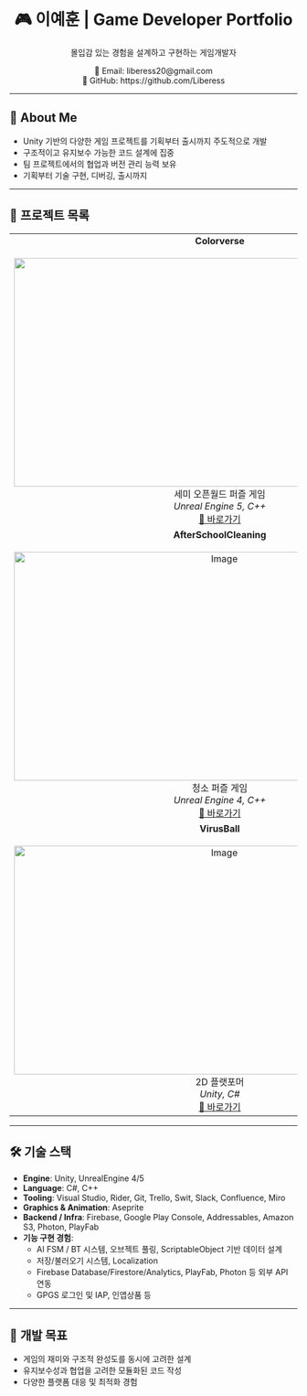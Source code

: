 <h1 align="center">🎮 이예훈 | Game Developer Portfolio</h1>
<p align="center">몰입감 있는 경험을 설계하고 구현하는 게임개발자</p>

<p align="center">
  📧 Email: liberess20@gmail.com  
  <br>
  🐙 GitHub: https://github.com/Liberess
</p>

---

## 🧩 About Me

- Unity 기반의 다양한 게임 프로젝트를 기획부터 출시까지 주도적으로 개발
- 구조적이고 유지보수 가능한 코드 설계에 집중
- 팀 프로젝트에서의 협업과 버전 관리 능력 보유
- 기획부터 기술 구현, 디버깅, 출시까지

---

## 📌 프로젝트 목록

<table>
  <tr>
    <td align="center">
      <strong>Colorverse</strong><br/><br/>
      <img src="https://github.com/user-attachments/assets/8fad19a9-bcdd-4908-9c93-ff8c5548ef32" width="720" height="400"/><br/>
      세미 오픈월드 퍼즐 게임<br/>
      <em>Unreal Engine 5, C++</em><br/>
      <a href="https://github.com/Liberess/Portpolio/tree/main/Colorverse">🔗 바로가기</a>
    </td>
    <td align="center">
      <strong>ReadyOrNot</strong><br/><br/>
      <img width="720" height="400" alt="Image" src="https://github.com/user-attachments/assets/ce2ec959-5bea-4969-9dbf-619fe018fded"/><br/>
      싱글/멀티 슈팅 게임<br/>
      <em>Unity, C#, Photon</em><br/>
      <a href="https://github.com/Liberess/Portpolio/tree/main/ReadyOrNot">🔗 바로가기</a>
    </td>
    <td align="center">
      <strong>Gooey's ClayIsland</strong><br/><br/>
      <img width="720" height="400" alt="Image" src="https://github.com/user-attachments/assets/c35e40d1-8566-43c0-94cb-f69ce874f110" /><br/>
      어드벤처 퍼즐 게임<br/>
      <em>Unity, C#</em><br/>
      <a href="https://github.com/Liberess/Portpolio/tree/main/Gooey's%20ClayIsland">🔗 깃허브</a>
      <a href="https://drive.google.com/file/d/1bQBbuiW4VFS26h88HxWenmUo5mQT-iU0/view">🔗 영상</a>
    </td>
  </tr>
  <tr>
    <td align="center">
      <strong>AfterSchoolCleaning</strong><br/><br/>
      <img width="720" height="400" alt="Image" src="https://github.com/user-attachments/assets/8c356470-8510-4198-88ba-6334d2a42870" /><br/>
      청소 퍼즐 게임<br/>
      <em>Unreal Engine 4, C++</em><br/>
      <a href="https://github.com/Liberess/Portpolio/tree/main/AfterSchoolCleaning">🔗 바로가기</a>
    </td>
    <td align="center">
      <strong>Lumidia VR Services</strong><br/><br/>
      <img width="720" height="400" alt="Image" src="https://github.com/user-attachments/assets/e8df365c-507a-49c9-b914-1db2f33b696c" /><br/>
      수술 시뮬레이션 VR 게임<br/>
      <em>Unity, C#, MetaQuest2</em><br/>
      <a href="https://github.com/Liberess/Portpolio/tree/main/Lumidia%20Games%20Virtual%20Reality%20Services">🔗 바로가기</a>
    </td>
    <td align="center">
      <strong>WarmHeart</strong><br/><br/>
      <img width="720" height="400" alt="Image" src="https://github.com/user-attachments/assets/a7b3e82b-eb04-4016-8d5a-3b6433cceef8" /><br/>
      2D 플랫포머<br/>
      <em>Unity, C#</em><br/>
      <a href="https://github.com/Liberess/Portpolio/tree/main/WarmHeart">🔗 바로가기</a>
    </td>
  </tr>
  <tr>
    <td align="center">
      <strong>VirusBall</strong><br/><br/>
      <img width="720" height="400" alt="Image" src="https://github.com/user-attachments/assets/2f231125-4396-4e35-bdbe-90cd8ae9c22c" /><br/>
      2D 플랫포머<br/>
      <em>Unity, C#</em><br/>
      <a href="https://github.com/Liberess/Portpolio/tree/main/VirusBall">🔗 바로가기</a>
    </td>
  </tr>
</table>

---

## 🛠️ 기술 스택

- **Engine**: Unity, UnrealEngine 4/5
- **Language**: C#, C++  
- **Tooling**: Visual Studio, Rider, Git, Trello, Swit, Slack, Confluence, Miro  
- **Graphics & Animation**: Aseprite  
- **Backend / Infra**: Firebase, Google Play Console, Addressables, Amazon S3, Photon, PlayFab  
- **기능 구현 경험**:
  - AI FSM / BT 시스템, 오브젝트 풀링, ScriptableObject 기반 데이터 설계
  - 저장/불러오기 시스템, Localization
  - Firebase Database/Firestore/Analytics, PlayFab, Photon 등 외부 API 연동
  - GPGS 로그인 및 IAP, 인앱상품 등

---

## 🎯 개발 목표

- 게임의 재미와 구조적 완성도를 동시에 고려한 설계  
- 유지보수성과 협업을 고려한 모듈화된 코드 작성  
- 다양한 플랫폼 대응 및 최적화 경험
